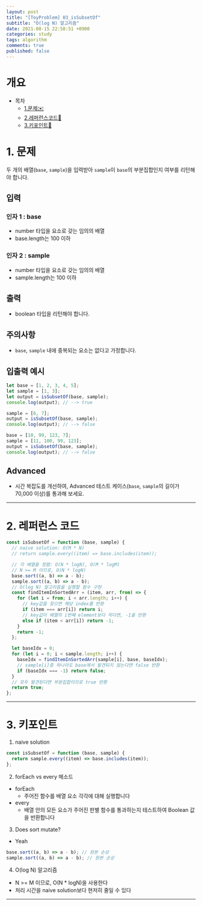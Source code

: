 ```yaml
---
layout: post
title: "[ToyProblem] 03_isSubsetOf"
subtitle: "O(log N) 알고리즘"
date: 2021-08-15 22:58:51 +0900
categories: study
tags: algorithm
comments: true
published: false
---
```


# 개요

- 목차
  - [1.문제✉️](#1.문제)
  - [2.레퍼런스코드🔖](#2.레퍼런스코드)
  - [3.키포인트🔐](#3.키포인트🔑)

# 1. 문제

두 개의 배열(`base`, `sample`)을 입력받아 `sample`이 `base`의 부분집합인지 여부를 리턴해야 합니다.

## 입력

### 인자 1 : base

- number 타입을 요소로 갖는 임의의 배열
- base.length는 100 이하

### 인자 2 : sample

- number 타입을 요소로 갖는 임의의 배열
- sample.length는 100 이하

## 출력

- boolean 타입을 리턴해야 합니다.

## 주의사항

- `base`, `sample` 내에 중복되는 요소는 없다고 가정합니다.

## 입출력 예시

```javascript
let base = [1, 2, 3, 4, 5];
let sample = [1, 3];
let output = isSubsetOf(base, sample);
console.log(output); // --> true

sample = [6, 7];
output = isSubsetOf(base, sample);
console.log(output); // --> false

base = [10, 99, 123, 7];
sample = [11, 100, 99, 123];
output = isSubsetOf(base, sample);
console.log(output); // --> false
```

## Advanced

- 시간 복잡도를 개선하여, Advanced 테스트 케이스(`base`, `sample`의 길이가 70,000 이상)를 통과해 보세요.

---

# 2. 레퍼런스 코드

```javascript
const isSubsetOf = function (base, sample) {
  // naive solution: O(M * N)
  // return sample.every((item) => base.includes(item));

  // 각 배열을 정렬: O(N * logN), O(M * logM)
  // N >= M 이므로, O(N * logN)
  base.sort((a, b) => a - b);
  sample.sort((a, b) => a - b);
  // O(log N) 알고리즘을 실행할 함수 구현
  const findItemInSortedArr = (item, arr, from) => {
    for (let i = from; i < arr.length; i++) {
      // key값을 찾으면 해당 index를 반환
      if (item === arr[i]) return i;
      // key값이 배열의 i번째 element보다 작다면, -1을 반환
      else if (item < arr[i]) return -1;
    }
    return -1;
  };

  let baseIdx = 0;
  for (let i = 0; i < sample.length; i++) {
    baseIdx = findItemInSortedArr(sample[i], base, baseIdx);
    // sample[i]중 하나라도 base에서 발견되지 않는다면 false 반환
    if (baseIdx === -1) return false;
  }
  // 모두 발견된다면 부분집합이므로 true 반환
  return true;
};
```

---

# 3. 키포인트

1. naive solution

```javascript
const isSubsetOf = function (base, sample) {
  return sample.every((item) => base.includes(item));
};
```

2. forEach vs every 메소드

- forEach
  - 주어진 함수를 배열 요소 각각에 대해 실행합니다
- every
  - 배열 안의 모든 요소가 주어진 판별 함수를 통과하는지 테스트하여 Boolean 값을 반환합니다

3. Does sort mutate?

- Yeah

```javascript
base.sort((a, b) => a - b); // 원본 손상
sample.sort((a, b) => a - b); // 원본 손상
```

4. O(log N) 알고리즘

- N >= M 이므로, O(N \* logN)을 사용한다
- 처리 시간을 naive solution보다 현저히 줄일 수 있다

---
